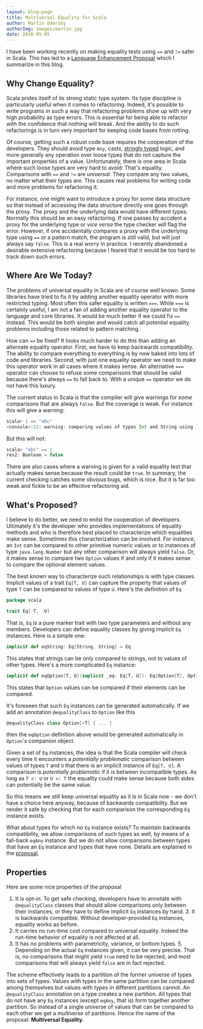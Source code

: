 ```yaml
---
layout: blog-page
title: Multiversal Equality for Scala
author: Martin Odersky
authorImg: images/martin.jpg
date: 2016-05-05
---
```


I have been working recently on making equality tests using `==` and `!=` safer in Scala. This has led to a [Language Enhancement Proposal](https://github.com/lampepfl/dotty/issues/1247) which I summarize in this blog.

## Why Change Equality?

Scala prides itself of its strong static type system. Its type discipline is particularly useful when it comes to refactoring. Indeed, it's possible to write programs in such a way that refactoring problems show up with very high probability as type errors. This is essential for being able to refactor with the confidence that nothing will break. And the ability to do such refactorings is in turn very important for keeping code bases from rotting.

Of course, getting such a robust code base requires the cooperation of the developers. They should avoid type `Any`, casts, [stringly typed](http://c2.com/cgi/wiki?StringlyTyped) logic, and more generally any operation over loose types that do not capture the important properties of a value. Unfortunately, there is one area in Scala where such loose types are very hard to avoid: That's equality. Comparisons with `==` and `!=` are _universal_. They compare any two values, no matter what their types are. This causes real problems for writing code and more problems for refactoring it.

For instance, one might want to introduce a proxy for some data structure so that instead of accessing the data structure directly one goes through the proxy. The proxy and the underlying data would have different types. Normally this should be an easy refactoring. If one passes by accident a proxy for the underlying type or _vice versa_ the type checker will flag the error. However, if one accidentally compares a proxy with the underlying type using `==` or a pattern match, the program is still valid, but will just always say `false`.  This is a real worry in practice. I recently abandoned a desirable extensive refactoring because I feared that it would be too hard to track down such errors.

## Where Are We Today?

The problems of universal equality in Scala are of course well known. Some libraries have tried to fix it by adding another equality operator with more restricted typing. Most often this safer equality is written `===`. While `===` is certainly useful, I am not a fan of adding another equality operator to the language and core libraries. It would be much better if we could fix `==` instead. This would be both simpler and would catch all potential equality problems including those related to pattern matching.

How can `==` be fixed? It looks much harder to do this than adding an alternate equality operator. First, we have to keep backwards compatibility. The ability to compare everything to everything is by now baked into lots of code and libraries.  Second, with just one equality operator we need to make this operator work in all cases where it makes sense. An alternative `===` operator can choose to refuse some comparisons that should be valid because there's always `==` to fall back to. With a unique `==` operator we do not have this luxury.

The current status in Scala is that the compiler will give warnings for _some_ comparisons that are always `false`. But the coverage is weak. For instance this will give a warning:

```scala
scala> 1 == "abc"
<console>:12: warning: comparing values of types Int and String using `==' will always yield false
```

But this will not:

```scala
scala> "abc" == 1
res2: Boolean = false
```

There are also cases where a warning is given for a valid equality test that actually makes sense because the result could be `true`. In summary, the current checking catches some obvious bugs, which is nice. But it is far too weak and fickle to be an effective refactoring aid.


## What's Proposed?

I believe to do better, we need to enlist the cooperation of developers. Ultimately it's the developer who provides implementations of equality methods and who is therefore best placed to characterize which equalities make sense. Sometimes this characterization can be involved. For instance, an `Int` can be compared to other primitive numeric values or to instances of type `java.lang.Number` but any other comparison will always yield `false`. Or, it makes sense to compare two `Option` values if and only if it makes sense to compare the optional element values.

The best known way to characterize such relationships is with type classes. Implicit values of a trait `Eq[T, U]` can capture the property that values of type `T` can be compared to values of type `U`. Here's the definition of `Eq`

```scala
package scala

trait Eq[-T, -U]
```

That is, `Eq` is a pure marker trait with two type parameters and without any members.  Developers can define equality classes by giving implicit `Eq` instances. Here is a simple one:

```scala
implicit def eqString: Eq[String, String] = Eq
```

This states that strings can be only compared to strings, not to values of other types.  Here's a more complicated `Eq` instance:

```scala
implicit def eqOption[T, U](implicit _eq: Eq[T, U]): Eq[Option[T], Option[U]] = Eq
```

This states that `Option` values can be compared if their elements can be compared.

It's foreseen that such `Eq` instances can be generated automatically. If we add an annotation `@equalityClass` to `Option` like this

```scala
@equalityClass class Option[+T] { ... }
```

then the `eqOption` definition above would be generated automatically in `Option`'s companion object.

Given a set of `Eq` instances, the idea is that the Scala compiler will check every time it encounters a _potentially problematic_ comparison between values of types `T` and `U` that there is an implicit instance of `Eq[T, U]`. A comparison is _potentially problematic_ if it is between incompatible types. As long as `T <: U` or `U <: T` the equality could make sense because both sides can potentially be the same value.

So this means we still keep universal equality as it is in Scala now - we don't have a choice here anyway, because of backwards compatibility. But we render it safe by checking that for each comparison the corresponding `Eq` instance exists.

What about types for which no `Eq` instance exists? To maintain backwards compatibility, we allow comparisons of such types as well, by means of a fall-back `eqAny` instance. But we do not allow comparisons between types that have an `Eq` instance and types that have none.  Details are explained in the [proposal](https://github.com/lampepfl/dotty/issues/1247).

## Properties

Here are some nice properties of the proposal

1. It is _opt-in_. To get safe checking, developers have to annotate with `@equalityClass` classes that should allow comparisons only between their instances, or they have to define implicit `Eq` instances by hand.  2. It is backwards compatible. Without developer-provided `Eq` instances, equality works as before.
3. It carries no run-time cost compared to universal equality. Indeed the run-time behavior of equality is not affected at all.
4. It has no problems with parametricity, variance, or bottom types.  5. Depending on the actual `Eq` instances given, it can be very precise. That is, no comparisons that might yield `true` need to be rejected, and most comparisons that will always yield `false` are in fact rejected.

The scheme effectively leads to a partition of the former universe of types into sets of types. Values with types in the same partition can be compared among themselves but values with types in different partitions cannot.  An `@equalityClass` annotation on a type creates a new partition. All types that do not have any `Eq` instances (except `eqAny`, that is) form together another partition.  So instead of a single _universe_ of values that can be compared to each other we get a _multiverse_ of partitions. Hence the name of the proposal: **Multiversal Equality**.
